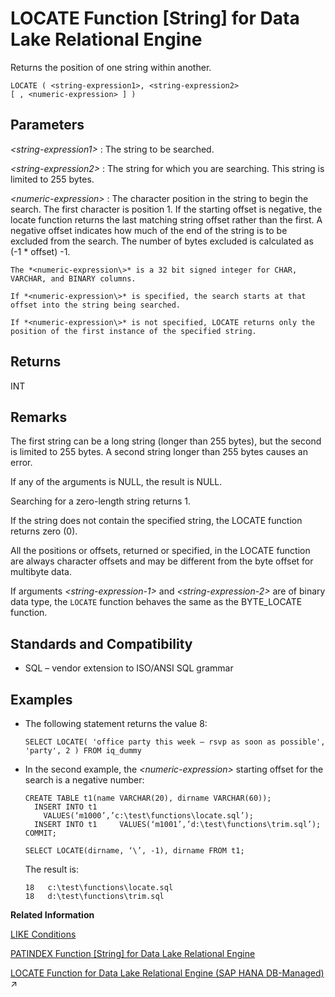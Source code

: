 <!-- loioa55fae8484f2101591b6b7d46dca7cc4 -->

# LOCATE Function \[String\] for Data Lake Relational Engine

Returns the position of one string within another.



```
LOCATE ( <string-expression1>, <string-expression2>
[ , <numeric-expression> ] )
```



<a name="loioa55fae8484f2101591b6b7d46dca7cc4__LOCATE_parm1"/>

## Parameters

 *<string-expression1\>*
 :   The string to be searched.

  *<string-expression2\>*
 :   The string for which you are searching. This string is limited to 255 bytes.

  *<numeric-expression\>*
 :   The character position in the string to begin the search. The first character is position 1. If the starting offset is negative, the locate function returns the last matching string offset rather than the first. A negative offset indicates how much of the end of the string is to be excluded from the search. The number of bytes excluded is calculated as \(-1 \* offset\) -1.

    The *<numeric-expression\>* is a 32 bit signed integer for CHAR, VARCHAR, and BINARY columns.

    If *<numeric-expression\>* is specified, the search starts at that offset into the string being searched.

    If *<numeric-expression\>* is not specified, LOCATE returns only the position of the first instance of the specified string.

 

<a name="loioa55fae8484f2101591b6b7d46dca7cc4__LOCATE_returns1"/>

## Returns

INT



<a name="loioa55fae8484f2101591b6b7d46dca7cc4__LOCATE_remarks1"/>

## Remarks

The first string can be a long string \(longer than 255 bytes\), but the second is limited to 255 bytes. A second string longer than 255 bytes causes an error.

If any of the arguments is NULL, the result is NULL.

Searching for a zero-length string returns 1.

If the string does not contain the specified string, the LOCATE function returns zero \(0\).

All the positions or offsets, returned or specified, in the LOCATE function are always character offsets and may be different from the byte offset for multibyte data.

If arguments *<string-expression-1\>* and *<string-expression-2\>* are of binary data type, the `LOCATE` function behaves the same as the BYTE\_LOCATE function.



<a name="loioa55fae8484f2101591b6b7d46dca7cc4__LOCATE_standards1"/>

## Standards and Compatibility

-   SQL – vendor extension to ISO/ANSI SQL grammar



<a name="loioa55fae8484f2101591b6b7d46dca7cc4__LOCATE_examples1"/>

## Examples

-   The following statement returns the value 8:

    ```
    SELECT LOCATE( 'office party this week – rsvp as soon as possible', 'party', 2 ) FROM iq_dummy
    ```

-   In the second example, the *<numeric-expression\>* starting offset for the search is a negative number:

    ```
    CREATE TABLE t1(name VARCHAR(20), dirname VARCHAR(60));
      INSERT INTO t1     VALUES(‘m1000’,’c:\test\functions\locate.sql’);
      INSERT INTO t1     VALUES(‘m1001’,’d:\test\functions\trim.sql’);
    COMMIT;
    
    SELECT LOCATE(dirname, ‘\’, -1), dirname FROM t1;
    ```

    The result is:

    ```
    18   c:\test\functions\locate.sql
    18   d:\test\functions\trim.sql
    ```


**Related Information**  


[LIKE Conditions](../010-sql-language-elements/like-conditions-a4fd6d2.md "Use LIKE conditions in subqueries to use wildcards in the WHERE clause to perform pattern matching.")

[PATINDEX Function \[String\] for Data Lake Relational Engine](patindex-function-string-for-data-lake-relational-engine-a56c8f8.md "Returns the starting position of the first occurrence of a specified pattern.")

[LOCATE Function for Data Lake Relational Engine (SAP HANA DB-Managed)](https://help.sap.com/viewer/a898e08b84f21015969fa437e89860c8/2023_1_QRC/en-US/ea53f0bcd5e34cc8a53d2c6ea32d5b5c.html "Returns the position of one string within another.") :arrow_upper_right:

